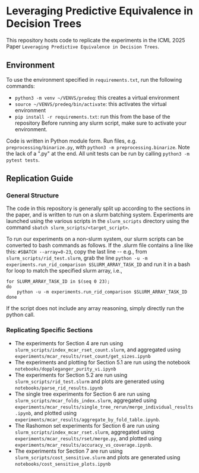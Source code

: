# Leveraging Predictive Equivalence in Decision Trees

This repository hosts code to replicate the experiments in the ICML 2025 Paper `Leveraging Predictive Equivalence in Decision Trees`.

## Environment
To use the environment specified in `requirements.txt`, run the following commands:
- `python3 -m venv ~/VENVS/predeq`: this creates a virtual environment
- `source ~/VENVS/predeq/bin/activate`: this activates the virtual environment
- `pip install -r requirements.txt`: run this from the base of the repository
Before running any slurm script, make sure to activate your environment.

Code is written in Python module form.
Run files, e.g. `preprocessing/binarize.py`, with
`python3 -m preprocessing.binarize`.
Note the lack of a ".py" at the end.
All unit tests can be run by calling
`python3 -m pytest tests`.

## Replication Guide
### General Structure
The code in this repository is generally split up
according to the sections in the paper, and is written
to run on a slurm batching system. Experiments are launched
using the various scripts in the `slurm_scripts` directory
using the command `sbatch slurm_scripts/<target_script>`.

To run our experiments on a non-slurm system, our slurm scripts
can be converted to bash commands as follows. If the .slurm file
contains a line like this: `#SBATCH --array=0-23`,
copy the last line -- e.g., from `slurm_scripts/rid_test.slurm`,
grab the line `python -u -m experiments.run_rid_comparison $SLURM_ARRAY_TASK_ID`
and run it in a bash for loop to match the specified slurm array,
i.e.,
```
for SLURM_ARRAY_TASK_ID in $(seq 0 23);
do
    python -u -m experiments.run_rid_comparison $SLURM_ARRAY_TASK_ID
done
```

If the script does not include any array reasoning, simply directly
run the python call.

### Replicating Specific Sections
- The experiments for Section 4 are run using `slurm_scripts/index_mcar_rset_count.slurm`,
and aggregated using `experiments/mcar_results/rset_count/get_sizes.ipynb`
- The experiments and plotting for Section 5.1 are
run using the notebook `notebooks/doppleganger_purity_vi.ipynb`
- The experiments for Section 5.2 are run using `slurm_scripts/rid_test.slurm`
and plots are generated using `notebooks/parse_rid_results.ipynb`
- The single tree experiments for Section 6 are run using `slurm_scripts/mcar_folds_index.slurm`,
aggregated using `experiments/mcar_results/single_tree_rerun/merge_individual_results.ipynb`,
and plotted using `experiments/mcar_results/aggregate_by_fold_table.ipynb`.
- The Rashomon set experiments for Section 6 are run using `slurm_scripts/index_mcar_rset.slurm`,
aggregated using `experiments/mcar_results/rset/merge.py`,
and plotted using `experiments/mcar_results/accuracy_vs_coverage.ipynb`.
- The experiments for Section 7 are run using `slurm_scripts/cost_sensitive.slurm`
and plots are generated using `notebooks/cost_sensitive_plots.ipynb`
